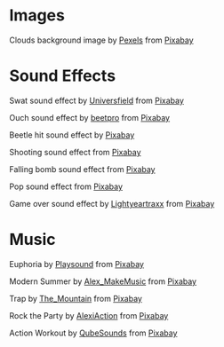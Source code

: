# Images

Clouds background image by [Pexels](https://pixabay.com/users/pexels-2286921/?utm_source=link-attribution&amp;utm_medium=referral&amp;utm_campaign=image&amp;utm_content=1282314) from [Pixabay](https://pixabay.com//?utm_source=link-attribution&amp;utm_medium=referral&amp;utm_campaign=image&amp;utm_content=1282314)

# Sound Effects

Swat sound effect by [Universfield](https://pixabay.com/users/universfield-28281460/?utm_source=link-attribution&amp;utm_medium=referral&amp;utm_campaign=music&amp;utm_content=140236) from [Pixabay](https://pixabay.com/sound-effects//?utm_source=link-attribution&amp;utm_medium=referral&amp;utm_campaign=music&amp;utm_content=140236)

Ouch sound effect by [beetpro](https://pixabay.com/users/beetpro-16097074/?utm_source=link-attribution&amp;utm_medium=referral&amp;utm_campaign=music&amp;utm_content=11844) from [Pixabay](https://pixabay.com/sound-effects//?utm_source=link-attribution&amp;utm_medium=referral&amp;utm_campaign=music&amp;utm_content=11844)

Beetle hit sound effect by [Pixabay](https://pixabay.com/?utm_source=link-attribution&amp;utm_medium=referral&amp;utm_campaign=music&amp;utm_content=47202)

Shooting sound effect from [Pixabay](https://pixabay.com/?utm_source=link-attribution&amp;utm_medium=referral&amp;utm_campaign=music&amp;utm_content=14443)

Falling bomb sound effect from [Pixabay](https://pixabay.com/sound-effects/?utm_source=link-attribution&amp;utm_medium=referral&amp;utm_campaign=music&amp;utm_content=41038)

Pop sound effect from [Pixabay](https://pixabay.com/sound-effects/?utm_source=link-attribution&amp;utm_medium=referral&amp;utm_campaign=music&amp;utm_content=85563)

Game over sound effect by [Lightyeartraxx](https://pixabay.com/users/lightyeartraxx-26697863/?utm_source=link-attribution&amp;utm_medium=referral&amp;utm_campaign=music&amp;utm_content=142453) from [Pixabay](https://pixabay.com/sound-effects//?utm_source=link-attribution&amp;utm_medium=referral&amp;utm_campaign=music&amp;utm_content=142453)

# Music

Euphoria by [Playsound](https://pixabay.com/users/playsound-24686998/?utm_source=link-attribution&amp;utm_medium=referral&amp;utm_campaign=music&amp;utm_content=121294) from [Pixabay](https://pixabay.com//?utm_source=link-attribution&amp;utm_medium=referral&amp;utm_campaign=music&amp;utm_content=121294)

Modern Summer by [Alex_MakeMusic](https://pixabay.com/users/alex_makemusic-24186663/?utm_source=link-attribution&amp;utm_medium=referral&amp;utm_campaign=music&amp;utm_content=10534) from [Pixabay](https://pixabay.com/music//?utm_source=link-attribution&amp;utm_medium=referral&amp;utm_campaign=music&amp;utm_content=10534)

Trap by [The_Mountain](https://pixabay.com/users/the_mountain-3616498/?utm_source=link-attribution&amp;utm_medium=referral&amp;utm_campaign=music&amp;utm_content=139518) from [Pixabay](https://pixabay.com//?utm_source=link-attribution&amp;utm_medium=referral&amp;utm_campaign=music&amp;utm_content=139518)

Rock the Party by [AlexiAction](https://pixabay.com/users/alexiaction-26977400/?utm_source=link-attribution&amp;utm_medium=referral&amp;utm_campaign=music&amp;utm_content=110947) from [Pixabay](https://pixabay.com/music//?utm_source=link-attribution&amp;utm_medium=referral&amp;utm_campaign=music&amp;utm_content=110947)

Action Workout by [QubeSounds](https://pixabay.com/users/qubesounds-24397640/?utm_source=link-attribution&amp;utm_medium=referral&amp;utm_campaign=music&amp;utm_content=99524) from [Pixabay](https://pixabay.com/music//?utm_source=link-attribution&amp;utm_medium=referral&amp;utm_campaign=music&amp;utm_content=99524)
